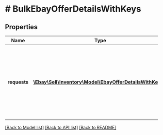 # # BulkEbayOfferDetailsWithKeys

## Properties

Name | Type | Description | Notes
------------ | ------------- | ------------- | -------------
**requests** | [**\Ebay\Sell\Inventory\Model\EbayOfferDetailsWithKeys[]**](EbayOfferDetailsWithKeys.md) | The details of each offer that is being created is passed in under this container. Up to 25 offers can be created with one bulkCreateOffer call. | [optional]

[[Back to Model list]](../../README.md#models) [[Back to API list]](../../README.md#endpoints) [[Back to README]](../../README.md)
